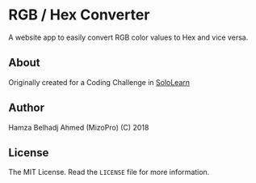 # RGB / Hex Converter

A website app to easily convert RGB color values to Hex and vice versa.

## About

Originally created for a Coding Challenge in [SoloLearn](https://www.sololearn.com)

## Author

Hamza Belhadj Ahmed (MizoPro) (C) 2018

## License

The MIT License.
Read the `LICENSE` file for more information.

